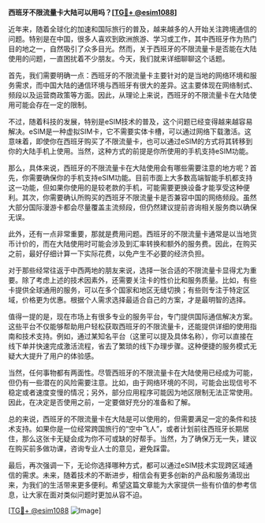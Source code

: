 **西班牙不限流量卡大陆可以用吗？[[TG💪+ @esim1088](https://t.me/s/esim1088)]**

近年来，随着全球化的加速和国际旅行的普及，越来越多的人开始关注跨境通信的问题。特别是在中国，很多人喜欢到欧洲旅游、学习或工作，其中西班牙作为热门目的地之一，自然吸引了众多目光。然而，关于西班牙的不限流量卡是否能在大陆使用的问题，一直困扰着不少朋友。今天，我们就来详细聊聊这个话题。

首先，我们需要明确一点：西班牙的不限流量卡主要针对的是当地的网络环境和服务需求，而中国大陆的通信环境与西班牙有很大的差异。这主要体现在网络制式、频段以及运营商政策等方面。因此，从理论上来说，西班牙的不限流量卡在大陆使用可能会存在一定的限制。

不过，随着科技的发展，特别是eSIM技术的普及，这个问题已经变得越来越容易解决。eSIM是一种虚拟SIM卡，它不需要实体卡槽，可以通过网络下载激活。这意味着，即使你在西班牙购买了不限流量卡，也可以通过eSIM的方式将其转移到你的大陆手机上使用。当然，这种方式的前提是你所使用的手机支持eSIM功能。

那么，具体来说，西班牙的不限流量卡在大陆使用会有哪些需要注意的地方呢？首先，你需要确保你的手机支持eSIM功能。目前市面上大多数高端智能手机都支持这一功能，但如果你使用的是较老款的手机，可能需要更换设备才能享受这种便利。其次，你需要确认所购买的西班牙不限流量卡是否兼容中国的网络频段。虽然大部分国际漫游卡都会尽量覆盖主流频段，但仍然建议提前咨询相关服务商以确保无误。

此外，还有一点非常重要，那就是费用问题。西班牙的不限流量卡通常是以当地货币计价的，而在大陆使用时可能会涉及到汇率转换和额外的服务费。因此，在购买之前，最好仔细计算一下实际花费，以免产生不必要的经济负担。

对于那些经常往返于中西两地的朋友来说，选择一张合适的不限流量卡显得尤为重要。除了考虑上述的技术因素外，还需要关注卡的性价比和服务质量。比如，有些卡提供全球通用的服务，可以在多个国家和地区无缝切换；有些则专注于特定区域，价格更为优惠。根据个人需求选择最适合自己的方案，才是最明智的选择。

值得一提的是，现在市场上有很多专业的服务平台，专门提供国际通信解决方案。这些平台不仅能够帮助用户轻松获取西班牙的不限流量卡，还能提供详细的使用指南和技术支持。例如，通过某知名平台（这里可以提及具体名称），你可以直接在线下单并快速完成激活流程，省去了繁琐的线下办理步骤。这种便捷的服务模式无疑大大提升了用户的体验感。

当然，任何事物都有两面性。尽管西班牙的不限流量卡在大陆使用已经成为可能，但仍有一些潜在的风险需要注意。比如，由于网络环境的不同，可能会出现信号不稳定或者速度变慢的情况；另外，部分应用程序可能因为地区限制无法正常使用。因此，在决定是否使用之前，一定要做好充分的准备和了解。

总的来说，西班牙的不限流量卡在大陆是可以使用的，但需要满足一定的条件和技术支持。如果你是一位经常跨国旅行的“空中飞人”，或者计划前往西班牙长期居住，那么这张卡无疑会成为你不可或缺的好帮手。当然，为了确保万无一失，建议在购买前多做功课，咨询专业人士的意见，避免踩雷。

最后，再次强调一下，无论你选择哪种方式，都可以通过eSIM技术实现跨区域通信的需求。未来，随着技术的不断进步，相信会有更多创新的产品和服务涌现出来，为我们的生活带来更多便利。希望这篇文章能为大家提供一些有价值的参考信息，让大家在面对类似问题时更加从容不迫。

[[TG💪+ @esim1088](https://t.me/s/esim1088) ![Image](https://i.postimg.cc/4NQfJmqS/Snipaste-2025-05-13-00-14-12.png)]